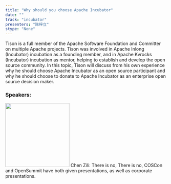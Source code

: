 ```yaml
---
title: "Why should you choose Apache Incubator"
date: "" 
track: "incubator"
presenters: "陈梓立"
stype: "None"
---
```

Tison is a full member of the Apache Software Foundation and Committer on multiple Apache projects. Tison was involved in Apache Inlong (Incubator) incubation as a founding member, and in Apache Kvrocks (Incubator) incubation as mentor, helping to establish and develop the open source community. In this topic, Tison will discuss from his own experience why he should choose Apache Incubator as an open source participant and why he should choose to donate to Apache Incubator as an enterprise open source decision maker.
 ### Speakers: 
 <img src="images/speaker/1067.png" width="200" />
 Chen Zili: There is no, There is no, COSCon and OpenSummit have both given presentations, as well as corporate presentations.
 